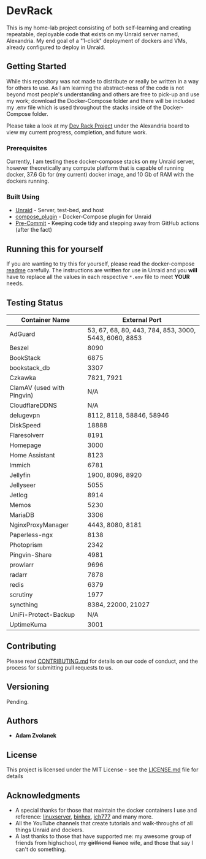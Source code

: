 # DevRack

This is my home-lab project consisting of both self-learning and creating repeatable, deployable code that exists on my Unraid server named, Alexandria. My end goal of a "1-click" deployment of dockers and VMs, already configured to deploy in Unraid.

## Getting Started

While this repository was not made to distribute or really be written in a way for others to use. As I am learning the abstract-ness of the code is not beyond most people's understanding and others are free to pick-up and use my work; download the Docker-Compose folder and there will be included my .env file which is used throughout the stacks inside of the Docker-Compose folder.

Please take a look at my [Dev Rack Project](https://github.com/users/adamzvolanek/projects/1) under the Alexandria board to view my current progress, completion, and future work.

### Prerequisites

Currently, I am testing these docker-compose stacks on my Unraid server, however theoretically any compute platform that is capable of running docker, 37.6 Gb for (my current) docker image, and 10 Gb of RAM with the dockers running.

### Built Using

* [Unraid](https://unraid.net/) - Server, test-bed, and host
* [compose_plugin](https://github.com/dcflachs/compose_plugin) - Docker-Compose plugin for Unraid
* [Pre-Commit](https://pre-commit.com/) - Keeping code tidy and stepping away from GitHub actions (after the fact)

## Running this for yourself

If you are wanting to try this for yourself, please read the docker-compose [readme](/docker-compose/README.md) carefully. The instructions are written for use in Unraid and you **will** have to replace all the values in each respective `*.env` file to meet **YOUR** needs.

## Testing Status

| Container Name               | External Port                                         |
|------------------------------|-------------------------------------------------------|
| AdGuard                      | 53, 67, 68, 80, 443, 784, 853, 3000, 5443, 6060, 8853 |
| Beszel                       | 8090                                                  |
| BookStack                    | 6875                                                  |
| bookstack_db                 | 3307                                                  |
| Czkawka                      | 7821, 7921                                            |
| ClamAV (used with Pingvin)   | N/A                                                   |
| CloudflareDDNS               | N/A                                                   |
| delugevpn                    | 8112, 8118, 58846, 58946                              |
| DiskSpeed                    | 18888                                                 |
| Flaresolverr                 | 8191                                                  |
| Homepage                     | 3000                                                  |
| Home Assistant               | 8123                                                  |
| Immich                       | 6781                                                  |
| Jellyfin                     | 1900, 8096, 8920                                      |
| Jellyseer                    | 5055                                                  |
| Jetlog                       | 8914                                                  |
| Memos                        | 5230                                                  |
| MariaDB                      | 3306                                                  |
| NginxProxyManager            | 4443, 8080, 8181                                      |
| Paperless-ngx                | 8138                                                  |
| Photoprism                   | 2342                                                  |
| Pingvin-Share                | 4981                                                  |
| prowlarr                     | 9696                                                  |
| radarr                       | 7878                                                  |
| redis                        | 6379                                                  |
| scrutiny                     | 1977                                                  |
| syncthing                    | 8384, 22000, 21027                                    |
| UniFi-Protect-Backup         | N/A                                                   |
| UptimeKuma                   | 3001                                                  |

## Contributing

Please read [CONTRIBUTING.md](https://github.com/adamzvolanek/DevRack/blob/main/CONTRIBUTING.md) for details on our code of conduct, and the process for submitting pull requests to us.

## Versioning

Pending.

## Authors

* **Adam Zvolanek**

## License

This project is licensed under the MIT License - see the [LICENSE.md](LICENSE.md) file for details

## Acknowledgments

* A special thanks for those that maintain the docker containers I use and reference: [linuxserver](https://www.linuxserver.io/), [binhex](https://github.com/binhex), [ich777](https://github.com/ich777) and many more.
* All the YouTube channels that create tutorials and walk-throughs of all things Unraid and dockers.
* A last thanks to those that have supported me: my awesome group of friends from highschool, my ~~girlfriend~~ ~~fiance~~ wife, and those that say I can't do something.
